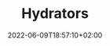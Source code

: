 ---
title: "Hydrators"
date: 2022-06-09T18:57:10+02:00
lastmod: 2022-06-09T18:57:10+02:00
description: ""
lead: ""
draft: true
images: []
weight: 999
toc: true
menu:
  docs:
    parent: ""
---